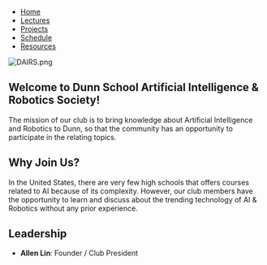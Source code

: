 - [Home](/home)
- [Lectures](/lectures)
- [Projects](/projects)
- [Schedule](/schedule)
- [Resources](/resources)

![DAIRS.png]({{site.baseurl}}/DAIRS.png)

## Welcome to Dunn School Artificial Intelligence & Robotics Society!
The mission of our club is to bring knowledge about Artificial Intelligence and Robotics to Dunn, so that the community has an opportunity to participate in the relating topics.

## Why Join Us?
In the United States, there are very few high schools that offers courses related to AI because of its complexity. However, our club members have the opportunity to learn and discuss about the trending technology of AI & Robotics without any prior experience.

## Leadership
- **Allen Lin**: Founder / Club President
